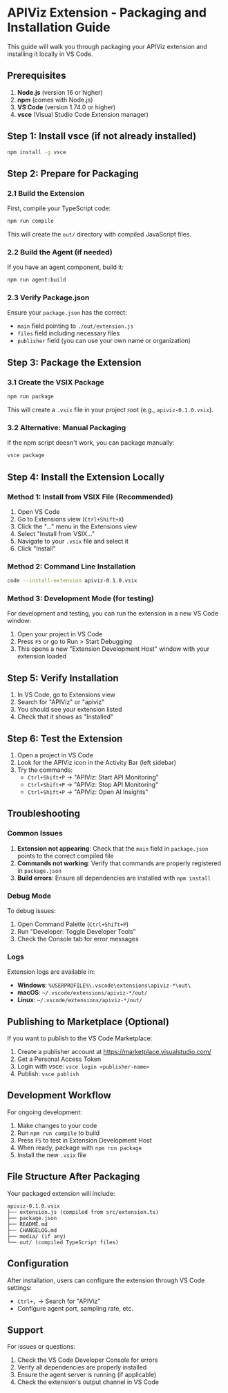 # APIViz Extension - Packaging and Installation Guide

This guide will walk you through packaging your APIViz extension and installing it locally in VS Code.

## Prerequisites

1. **Node.js** (version 16 or higher)
2. **npm** (comes with Node.js)
3. **VS Code** (version 1.74.0 or higher)
4. **vsce** (Visual Studio Code Extension manager)

## Step 1: Install vsce (if not already installed)

```bash
npm install -g vsce
```

## Step 2: Prepare for Packaging

### 2.1 Build the Extension

First, compile your TypeScript code:

```bash
npm run compile
```

This will create the `out/` directory with compiled JavaScript files.

### 2.2 Build the Agent (if needed)

If you have an agent component, build it:

```bash
npm run agent:build
```

### 2.3 Verify Package.json

Ensure your `package.json` has the correct:
- `main` field pointing to `./out/extension.js`
- `files` field including necessary files
- `publisher` field (you can use your own name or organization)

## Step 3: Package the Extension

### 3.1 Create the VSIX Package

```bash
npm run package
```

This will create a `.vsix` file in your project root (e.g., `apiviz-0.1.0.vsix`).

### 3.2 Alternative: Manual Packaging

If the npm script doesn't work, you can package manually:

```bash
vsce package
```

## Step 4: Install the Extension Locally

### Method 1: Install from VSIX File (Recommended)

1. Open VS Code
2. Go to Extensions view (`Ctrl+Shift+X`)
3. Click the "..." menu in the Extensions view
4. Select "Install from VSIX..."
5. Navigate to your `.vsix` file and select it
6. Click "Install"

### Method 2: Command Line Installation

```bash
code --install-extension apiviz-0.1.0.vsix
```

### Method 3: Development Mode (for testing)

For development and testing, you can run the extension in a new VS Code window:

1. Open your project in VS Code
2. Press `F5` or go to Run > Start Debugging
3. This opens a new "Extension Development Host" window with your extension loaded

## Step 5: Verify Installation

1. In VS Code, go to Extensions view
2. Search for "APIViz" or "apiviz"
3. You should see your extension listed
4. Check that it shows as "Installed"

## Step 6: Test the Extension

1. Open a project in VS Code
2. Look for the APIViz icon in the Activity Bar (left sidebar)
3. Try the commands:
   - `Ctrl+Shift+P` → "APIViz: Start API Monitoring"
   - `Ctrl+Shift+P` → "APIViz: Stop API Monitoring"
   - `Ctrl+Shift+P` → "APIViz: Open AI Insights"

## Troubleshooting

### Common Issues

1. **Extension not appearing**: Check that the `main` field in `package.json` points to the correct compiled file
2. **Commands not working**: Verify that commands are properly registered in `package.json`
3. **Build errors**: Ensure all dependencies are installed with `npm install`

### Debug Mode

To debug issues:

1. Open Command Palette (`Ctrl+Shift+P`)
2. Run "Developer: Toggle Developer Tools"
3. Check the Console tab for error messages

### Logs

Extension logs are available in:
- **Windows**: `%USERPROFILE%\.vscode\extensions\apiviz-*\out\`
- **macOS**: `~/.vscode/extensions/apiviz-*/out/`
- **Linux**: `~/.vscode/extensions/apiviz-*/out/`

## Publishing to Marketplace (Optional)

If you want to publish to the VS Code Marketplace:

1. Create a publisher account at https://marketplace.visualstudio.com/
2. Get a Personal Access Token
3. Login with vsce: `vsce login <publisher-name>`
4. Publish: `vsce publish`

## Development Workflow

For ongoing development:

1. Make changes to your code
2. Run `npm run compile` to build
3. Press `F5` to test in Extension Development Host
4. When ready, package with `npm run package`
5. Install the new `.vsix` file

## File Structure After Packaging

Your packaged extension will include:
```
apiviz-0.1.0.vsix
├── extension.js (compiled from src/extension.ts)
├── package.json
├── README.md
├── CHANGELOG.md
├── media/ (if any)
└── out/ (compiled TypeScript files)
```

## Configuration

After installation, users can configure the extension through VS Code settings:
- `Ctrl+,` → Search for "APIViz"
- Configure agent port, sampling rate, etc.

## Support

For issues or questions:
1. Check the VS Code Developer Console for errors
2. Verify all dependencies are properly installed
3. Ensure the agent server is running (if applicable)
4. Check the extension's output channel in VS Code
